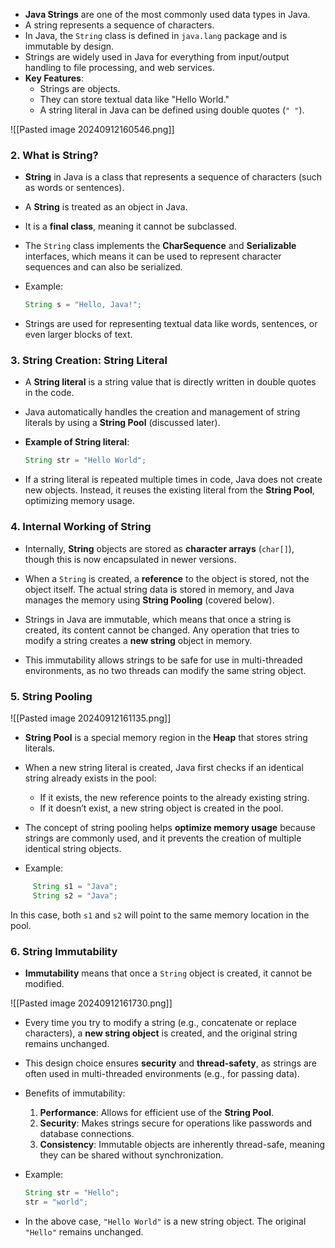 
   - **Java Strings** are one of the most commonly used data types in Java.
   - A string represents a sequence of characters.
   - In Java, the `String` class is defined in `java.lang` package and is immutable by design.
   - Strings are widely used in Java for everything from input/output handling to file processing, and web services.
   - **Key Features**:
     - Strings are objects.
     - They can store textual data like "Hello World."
     - A string literal in Java can be defined using double quotes (`" "`).

![[Pasted image 20240912160546.png]]

### **2. What is String?**

   - **String** in Java is a class that represents a sequence of characters (such as words or sentences).
   - A **String** is treated as an object in Java.
   - It is a **final class**, meaning it cannot be subclassed.
   - The `String` class implements the **CharSequence** and **Serializable** interfaces, which means it can be used to represent character sequences and can also be serialized.

   - Example: 
     ```java
     String s = "Hello, Java!";
     ```
 
   - Strings are used for representing textual data like words, sentences, or even larger blocks of text.

### **3. String Creation: String Literal**


   - A **String literal** is a string value that is directly written in double quotes in the code.
   - Java automatically handles the creation and management of string literals by using a **String Pool** (discussed later).

   - **Example of String literal**:
     ```java
     String str = "Hello World";
     ```
 
   - If a string literal is repeated multiple times in code, Java does not create new objects. Instead, it reuses the existing literal from the **String Pool**, optimizing memory usage.

### **4. Internal Working of String**


   - Internally, **String** objects are stored as **character arrays** (`char[]`), though this is now encapsulated in newer versions.

   - When a `String` is created, a **reference** to the object is stored, not the object itself. The actual string data is stored in memory, and Java manages the memory using **String Pooling** (covered below).

   - Strings in Java are immutable, which means that once a string is created, its content cannot be changed. Any operation that tries to modify a string creates a **new string** object in memory.

   - This immutability allows strings to be safe for use in multi-threaded environments, as no two threads can modify the same string object.

### **5. String Pooling**


![[Pasted image 20240912161135.png]]
   
   
   - **String Pool** is a special memory region in the **Heap** that stores string literals.

   - When a new string literal is created, Java first checks if an identical string already exists in the pool:
     - If it exists, the new reference points to the already existing string.
     - If it doesn’t exist, a new string object is created in the pool.

   - The concept of string pooling helps **optimize memory usage** because strings are commonly used, and it prevents the creation of multiple identical string objects.

   - Example:
```java
     String s1 = "Java";
     String s2 = "Java";     
```

 In this case, both `s1` and `s2` will point to the same memory location in the pool.

### **6. String Immutability**

   - **Immutability** means that once a `String` object is created, it cannot be modified.

![[Pasted image 20240912161730.png]]

   - Every time you try to modify a string (e.g., concatenate or replace characters), a **new string object** is created, and the original string remains unchanged.
   
   - This design choice ensures **security** and **thread-safety**, as strings are often used in multi-threaded environments (e.g., for passing data).
   
   - Benefits of immutability:
     1. **Performance**: Allows for efficient use of the **String Pool**.
     2. **Security**: Makes strings secure for operations like passwords and database connections.
     3. **Consistency**: Immutable objects are inherently thread-safe, meaning they can be shared without synchronization.


   - Example:
     ```java
     String str = "Hello";
     str = "world";
     ```
   - In the above case, `"Hello World"` is a new string object. The original `"Hello"` remains unchanged.